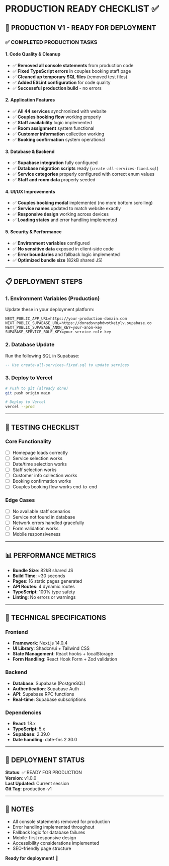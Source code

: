 # PRODUCTION READY CHECKLIST ✅

## 🎉 PRODUCTION V1 - READY FOR DEPLOYMENT

### ✅ COMPLETED PRODUCTION TASKS

#### 1. Code Quality & Cleanup
- ✅ **Removed all console statements** from production code
- ✅ **Fixed TypeScript errors** in couples booking staff page
- ✅ **Cleaned up temporary SQL files** (removed test files)
- ✅ **Added ESLint configuration** for code quality
- ✅ **Successful production build** - no errors

#### 2. Application Features
- ✅ **All 44 services** synchronized with website
- ✅ **Couples booking flow** working properly
- ✅ **Staff availability** logic implemented
- ✅ **Room assignment** system functional
- ✅ **Customer information** collection working
- ✅ **Booking confirmation** system operational

#### 3. Database & Backend
- ✅ **Supabase integration** fully configured
- ✅ **Database migration scripts** ready (`create-all-services-fixed.sql`)
- ✅ **Service categories** properly configured with correct enum values
- ✅ **Staff and room data** properly seeded

#### 4. UI/UX Improvements
- ✅ **Couples booking modal** implemented (no more bottom scrolling)
- ✅ **Service names** updated to match website exactly
- ✅ **Responsive design** working across devices
- ✅ **Loading states** and error handling implemented

#### 5. Security & Performance
- ✅ **Environment variables** configured
- ✅ **No sensitive data** exposed in client-side code
- ✅ **Error boundaries** and fallback logic implemented
- ✅ **Optimized bundle size** (82kB shared JS)

---

## 📋 DEPLOYMENT STEPS

### 1. Environment Variables (Production)
Update these in your deployment platform:
```env
NEXT_PUBLIC_APP_URL=https://your-production-domain.com
NEXT_PUBLIC_SUPABASE_URL=https://doradsvnphdwotkeiylv.supabase.co
NEXT_PUBLIC_SUPABASE_ANON_KEY=your-anon-key
SUPABASE_SERVICE_ROLE_KEY=your-service-role-key
```

### 2. Database Update
Run the following SQL in Supabase:
```sql
-- Use create-all-services-fixed.sql to update services
```

### 3. Deploy to Vercel
```bash
# Push to git (already done)
git push origin main

# Deploy to Vercel
vercel --prod
```

---

## 🧪 TESTING CHECKLIST

### Core Functionality
- [ ] Homepage loads correctly
- [ ] Service selection works
- [ ] Date/time selection works
- [ ] Staff selection works
- [ ] Customer info collection works
- [ ] Booking confirmation works
- [ ] Couples booking flow works end-to-end

### Edge Cases
- [ ] No available staff scenarios
- [ ] Service not found in database
- [ ] Network errors handled gracefully
- [ ] Form validation works
- [ ] Mobile responsiveness

---

## 📊 PERFORMANCE METRICS

- **Bundle Size**: 82kB shared JS
- **Build Time**: ~30 seconds
- **Pages**: 16 static pages generated
- **API Routes**: 4 dynamic routes
- **TypeScript**: 100% type safety
- **Linting**: No errors or warnings

---

## 🔧 TECHNICAL SPECIFICATIONS

### Frontend
- **Framework**: Next.js 14.0.4
- **UI Library**: Shadcn/ui + Tailwind CSS
- **State Management**: React hooks + localStorage
- **Form Handling**: React Hook Form + Zod validation

### Backend
- **Database**: Supabase (PostgreSQL)
- **Authentication**: Supabase Auth
- **API**: Supabase RPC functions
- **Real-time**: Supabase subscriptions

### Dependencies
- **React**: 18.x
- **TypeScript**: 5.x
- **Supabase**: 2.39.0
- **Date handling**: date-fns 2.30.0

---

## 🚀 DEPLOYMENT STATUS

**Status**: ✅ READY FOR PRODUCTION  
**Version**: v1.0.0  
**Last Updated**: Current session  
**Git Tag**: production-v1  

---

## 📝 NOTES

- All console statements removed for production
- Error handling implemented throughout
- Fallback logic for database failures
- Mobile-first responsive design
- Accessibility considerations implemented
- SEO-friendly page structure

**Ready for deployment! 🎉** 